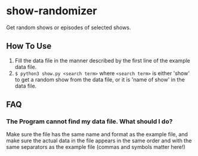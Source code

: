 # show-randomizer
Get random shows or episodes of selected shows.

## How To Use
1. Fill the data file in the manner described by the first line of the example data file.
2. `$ python3 show.py <search term>`
where `<search term>` is either 'show' to get a random show from the data file, or it is 'name of show' in the data file.

## FAQ
### The Program cannot find my data file.  What should I do?
Make sure the file has the same name and format as the example file, and make sure the actual data in the file appears in the same order and with the same separators as the example file (commas and symbols matter here!)
